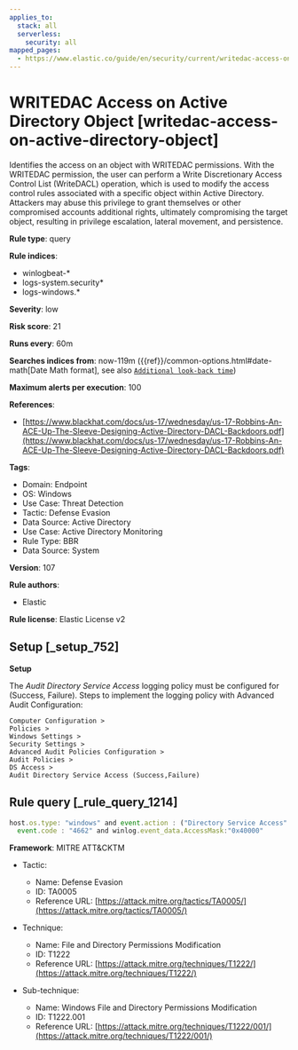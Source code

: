 ```yaml
---
applies_to:
  stack: all
  serverless:
    security: all
mapped_pages:
  - https://www.elastic.co/guide/en/security/current/writedac-access-on-active-directory-object.html
---
```


# WRITEDAC Access on Active Directory Object [writedac-access-on-active-directory-object]

Identifies the access on an object with WRITEDAC permissions. With the WRITEDAC permission, the user can perform a Write Discretionary Access Control List (WriteDACL) operation, which is used to modify the access control rules associated with a specific object within Active Directory. Attackers may abuse this privilege to grant themselves or other compromised accounts additional rights, ultimately compromising the target object, resulting in privilege escalation, lateral movement, and persistence.

**Rule type**: query

**Rule indices**:

* winlogbeat-*
* logs-system.security*
* logs-windows.*

**Severity**: low

**Risk score**: 21

**Runs every**: 60m

**Searches indices from**: now-119m ({{ref}}/common-options.html#date-math[Date Math format], see also [`Additional look-back time`](docs-content://solutions/security/detect-and-alert/create-detection-rule.md#rule-schedule))

**Maximum alerts per execution**: 100

**References**:

* [https://www.blackhat.com/docs/us-17/wednesday/us-17-Robbins-An-ACE-Up-The-Sleeve-Designing-Active-Directory-DACL-Backdoors.pdf](https://www.blackhat.com/docs/us-17/wednesday/us-17-Robbins-An-ACE-Up-The-Sleeve-Designing-Active-Directory-DACL-Backdoors.pdf)

**Tags**:

* Domain: Endpoint
* OS: Windows
* Use Case: Threat Detection
* Tactic: Defense Evasion
* Data Source: Active Directory
* Use Case: Active Directory Monitoring
* Rule Type: BBR
* Data Source: System

**Version**: 107

**Rule authors**:

* Elastic

**Rule license**: Elastic License v2

## Setup [_setup_752]

**Setup**

The *Audit Directory Service Access* logging policy must be configured for (Success, Failure). Steps to implement the logging policy with Advanced Audit Configuration:

```
Computer Configuration >
Policies >
Windows Settings >
Security Settings >
Advanced Audit Policies Configuration >
Audit Policies >
DS Access >
Audit Directory Service Access (Success,Failure)
```


## Rule query [_rule_query_1214]

```js
host.os.type: "windows" and event.action : ("Directory Service Access" or "object-operation-performed") and
  event.code : "4662" and winlog.event_data.AccessMask:"0x40000"
```

**Framework**: MITRE ATT&CKTM

* Tactic:

    * Name: Defense Evasion
    * ID: TA0005
    * Reference URL: [https://attack.mitre.org/tactics/TA0005/](https://attack.mitre.org/tactics/TA0005/)

* Technique:

    * Name: File and Directory Permissions Modification
    * ID: T1222
    * Reference URL: [https://attack.mitre.org/techniques/T1222/](https://attack.mitre.org/techniques/T1222/)

* Sub-technique:

    * Name: Windows File and Directory Permissions Modification
    * ID: T1222.001
    * Reference URL: [https://attack.mitre.org/techniques/T1222/001/](https://attack.mitre.org/techniques/T1222/001/)



